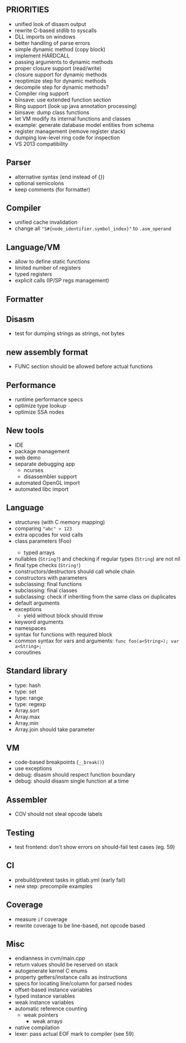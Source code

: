 ## PRIORITIES ##

 - unified look of disasm output
 - rewrite C-based stdlib to syscalls
 - DLL imports on windows
 - better handling of parse errors
 - simple dynamic method (copy block)
 - implement HARDCALL
 - passing arguments to dynamic methods
 - proper closure support (read/write)
 - closure support for dynamic methods
 - reoptimize step for dynamic methods
 - decompile step for dynamic methods?
 - Compiler ring support
 - binsave: use extended function section
 - Ring support (look up java annotation processing)
 - binsave: dump class functions
 - let VM modify its internal functions and classes
 - example: generate database model entities from schema
 - register management (remove register stack)
 - dumping low-level ring code for inspection
 - VS 2013 compatibility

## Parser ##

- alternative syntax (end instead of {})
- optional semicolons
- keep comments (for formatter)

## Compiler

- unified cache invalidation
- change all `"S#{node_identifier.symbol_index}"` to `.asm_operand`

## Language/VM

- allow to define static functions
- limited number of registers
- typed registers
- explicit calls (IP/SP regs management)

## Formatter

## Disasm

- test for dumping strings as strings, not bytes

## new assembly format

- FUNC section should be allowed before actual functions

## Performance

- runtime performance specs
- optimize type lookup
- optimize SSA nodes

## New tools ##

- IDE
- package management
- web demo
- separate debugging app
    - ncurses
    - disassembler support
- automated OpenGL import
- automated libc import

## Language ##

- structures (with C memory mapping)
- comparing `"abc" > 123`
- extra opcodes for void calls
- class parameters (Foo<String>)
    - typed arrays
- nullables (`String?`) and checking if regular types (`String`) are not nil
- final type checks (`String!`)
- constructors/destructors should call whole chain
- constructors with parameters
- subclassing: final functions
- subclassing: final classes
- subclassing: check if inheriting from the same class on duplicates
- default arguments
- exceptions
  - yield without block should throw
- keyword arguments
- namespaces
- syntax for functions with required block
- common syntax for vars and arguments: `func foo(a<String>); var a<String>;`
- coroutines

## Standard library ##

- type: hash
- type: set
- type: range
- type: regexp
- Array.sort
- Array.max
- Array.min
- Array.join should take parameter

## VM ##

- code-based breakpoints (`__break()`)
- use exceptions
- debug: disasm should respect function boundary
- debug: should disasm single function at a time

## Assembler ##

- COV should not steal opcode labels

## Testing ##

- test frontend: don't show errors on should-fail test cases (eg. 59)

## CI ##

- prebuild/pretest tasks in gitlab.yml (early fail)
- new step: precompile examples

## Coverage ##

- measure `if` coverage
- rewrite coverage to be line-based, not opcode based

## Misc ##

- endianness in cvm/main.cpp
- return values should be reserved on stack
- autogenerate kernel C enums
- property getters/instance calls as instructions
- specs for locating line/column for parsed nodes
- offset-based instance variables
- typed instance variables
- weak instance variables
- automatic reference counting
  - weak pointers
    - weak arrays
- native compilation
- lexer: pass actual EOF mark to compiler (see 59)
